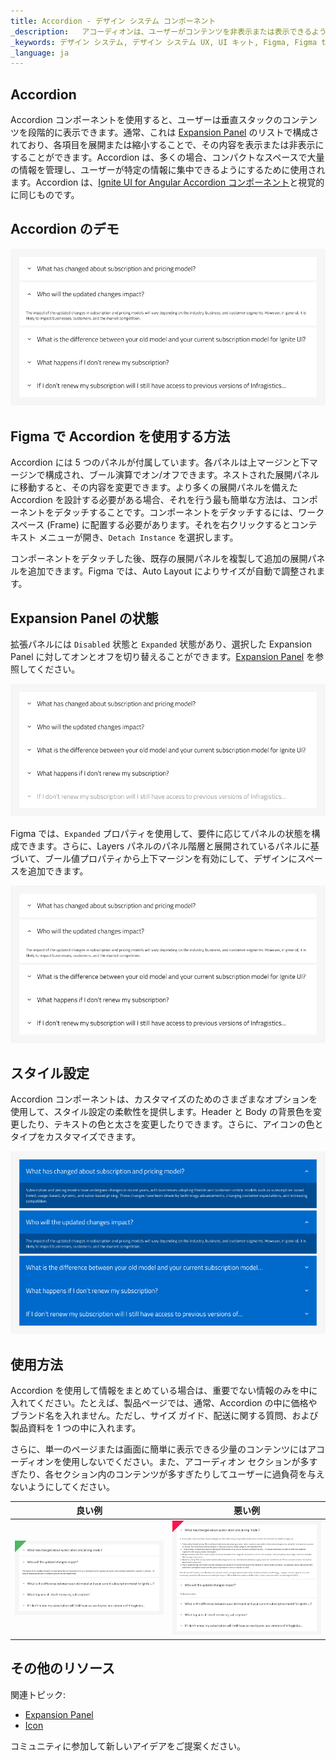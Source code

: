 ```yaml
---
title: Accordion - デザイン システム コンポーネント
_description: 	アコーディオンは、ユーザーがコンテンツを非表示または表示できるようにするユーザー インターフェイス コンポーネントです。
_keywords: デザイン システム, デザイン システム UX, UI キット, Figma, Figma to Angular, Figma からコードをエクスポート, Figma to HTML, Figma UI キット, Angular, Angular デザイン システム, Angular 用のデザイン キット
_language: ja
---
```


## Accordion

Accordion  コンポーネントを使用すると、ユーザーは垂直スタックのコンテンツを段階的に表示できます。通常、これは [Expansion Panel](expansion-panel.md) のリストで構成されており、各項目を展開または縮小することで、その内容を表示または非表示にすることができます。Accordion は、多くの場合、コンパクトなスペースで大量の情報を管理し、ユーザーが特定の情報に集中できるようにするために使用されます。Accordion は、[Ignite UI for Angular Accordion コンポーネント](https://jp.infragistics.com/products/ignite-ui-angular/angular/components/accordion)と視覚的に同じものです。

## Accordion のデモ

<img class="responsive-img" src="../images/accordion_expanded_panel_demo.png" srcset="../images/accordion_expanded_panel_demo@2x.png 2x" />

## Figma で Accordion を使用する方法

Accordion には 5 つのパネルが付属しています。各パネルは上マージンと下マージンで構成され、ブール演算でオン/オフできます。ネストされた展開パネルに移動すると、その内容を変更できます。より多くの展開パネルを備えた Accordion を設計する必要がある場合、それを行う最も簡単な方法は、コンポーネントをデタッチすることです。コンポーネントをデタッチするには、ワークスペース (Frame) に配置する必要があります。それを右クリックするとコンテキスト メニューが開き、`Detach Instance` を選択します。

コンポーネントをデタッチした後、既存の展開パネルを複製して追加の展開パネルを追加できます。Figma では、Auto Layout によりサイズが自動で調整されます。

## Expansion Panel の状態

拡張パネルには `Disabled` 状態と `Expanded` 状態があり、選択した Expansion Panel に対してオンとオフを切り替えることができます。[Expansion Panel](expansion-panel.md) を参照してください。

<img class="responsive-img" src="../images/accordion_disabled-panel.png" srcset="../images/accordion_disabled-panel@2x.png 2x" />
<div class="divider--half"></div>

Figma では、`Expanded` プロパティを使用して、要件に応じてパネルの状態を構成できます。さらに、Layers パネルのパネル階層と展開されているパネルに基づいて、ブール値プロパティから上下マージンを有効にして、デザインにスペースを追加できます。

<img class="responsive-img" src="../images/accordion_expanded_panel_demo.png" srcset="../images/accordion_expanded_panel_demo@2x.png 2x" />

## スタイル設定

Accordion コンポーネントは、カスタマイズのためのさまざまなオプションを使用して、スタイル設定の柔軟性を提供します。Header と Body の背景色を変更したり、テキストの色と太さを変更したりできます。さらに、アイコンの色とタイプをカスタマイズできます。

<img class="responsive-img" src="../images/accordion_styling.png" srcset="../images/accordion_styling@2x.png 2x" />

## 使用方法

Accordion を使用して情報をまとめている場合は、重要でない情報のみを中に入れてください。たとえば、製品ページでは、通常、Accordion の中に価格やブランド名を入れません。ただし、サイズ ガイド、配送に関する質問、および製品資料を 1 つの中に入れます。

さらに、単一のページまたは画面に簡単に表示できる少量のコンテンツにはアコーディオンを使用しないでください。また、アコーディオン セクションが多すぎたり、各セクション内のコンテンツが多すぎたりしてユーザーに過負荷を与えないようにしてください。

| 良い例                                                                             | 悪い例                                                                              |
| ------------------------------------------------------------------------------ | ---------------------------------------------------------------------------------- |
| <img class="responsive-img" src="../images/accordion_do1.png" srcset="../images/accordion_do1@2x.png 2x" /> | <img class="responsive-img" src="../images/accordion_dont1.png" srcset="../images/accordion_dont1@2x.png 2x" /> |

## その他のリソース

関連トピック:

- [Expansion Panel](expansion-panel.md)
- [Icon](icon.md)

コミュニティに参加して新しいアイデアをご提案ください。
